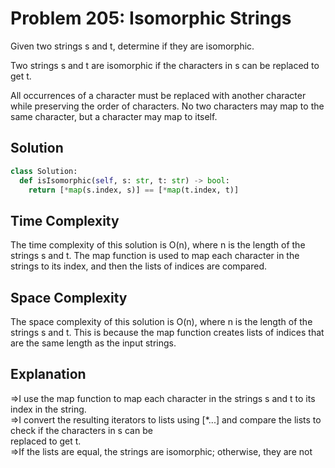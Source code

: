 # Problem 205: Isomorphic Strings

Given two strings s and t, determine if they are isomorphic.

Two strings s and t are isomorphic if the characters in s can be replaced to get t.

All occurrences of a character must be replaced with another character while preserving the order of characters. No two characters may map to the same character, but a character may map to itself.

## Solution

```python
class Solution:
  def isIsomorphic(self, s: str, t: str) -> bool:
    return [*map(s.index, s)] == [*map(t.index, t)]
```

<h2>Time Complexity</h2>

The time complexity of this solution is O(n), where n is the length of the strings s and t. The map function is used to map each character in the strings to its index, and then the lists of indices are compared.

<h2>Space Complexity</h2>

The space complexity of this solution is O(n), where n is the length of the strings s and t. This is because the map function creates lists of indices that are the same length as the input strings.

<h2>Explanation</h2>
=>I use the map function to map each character in the strings s and t to its index in the string.<br>
=>I convert the resulting iterators to lists using [*...] and compare the lists to check if the characters in s can be<br> replaced to get t.<br>
=>If the lists are equal, the strings are isomorphic; otherwise, they are not